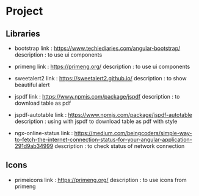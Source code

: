 # Project

## Libraries

 - bootstrap
    link : https://www.techiediaries.com/angular-bootstrap/
    description : to use ui components

 - primeng
    link : https://primeng.org/
    description : to use ui components

 - sweetalert2
    link : https://sweetalert2.github.io/
    description : to show beautiful alert 

 - jspdf
    link : https://www.npmjs.com/package/jspdf
    description : to download table as pdf

 - jspdf-autotable
    link : https://www.npmjs.com/package/jspdf-autotable    
    description : using with jspdf to download table as pdf with style

 - ngx-online-status
    link : https://medium.com/beingcoders/simple-way-to-fetch-the-internet-connection-status-for-your-angular-application-291d9ab34999
    description : to check status of network connection     


## Icons

- primeicons
  link :  https://primeng.org/
  description : to use icons from primeng

